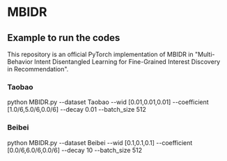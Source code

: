 # MBIDR
## Example to run the codes
This repository is an official PyTorch implementation of MBIDR in "Multi-Behavior Intent Disentangled Learning for Fine-Grained Interest Discovery in Recommendation".

### Taobao
python MBIDR.py --dataset Taobao --wid [0.01,0.01,0.01] --coefficient [1.0/6,5.0/6,0.0/6] --decay 0.01 --batch_size 512

### Beibei
python MBIDR.py --dataset Beibei --wid [0.1,0.1,0.1] --coefficient [0.0/6,6.0/6,0.0/6] --decay 10 --batch_size 512
